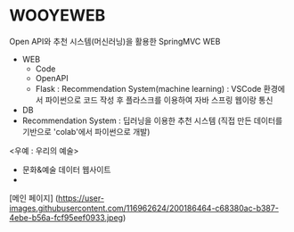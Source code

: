 # WOOYEWEB
Open API와 추천 시스템(머신러닝)을 활용한 SpringMVC WEB
* WEB
  - Code
  - OpenAPI
  - Flask : Recommendation System(machine learning) : VSCode 환경에서 파이썬으로 코드 작성 후 플라스크를 이용하여 자바 스프링 웹이랑 통신
* DB
* Recommendation System : 딥러닝을 이용한 추천 시스템 (직접 만든 데이터를 기반으로 'colab'에서 파이썬으로 개발)

<우예 : 우리의 예술>
- 문화&예술 데이터 웹사이트
-

[메인 페이지]
(https://user-images.githubusercontent.com/116962624/200186464-c68380ac-b387-4ebe-b56a-fcf95eef0933.jpeg)
